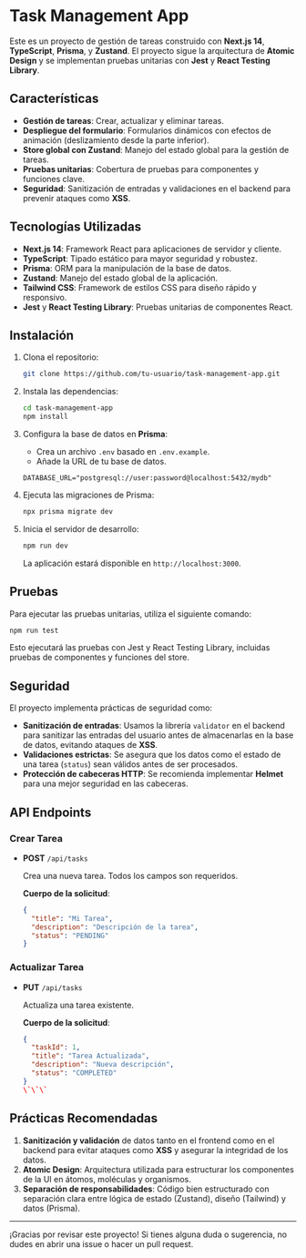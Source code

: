 
# Task Management App

Este es un proyecto de gestión de tareas construido con **Next.js 14**, **TypeScript**, **Prisma**, y **Zustand**. El proyecto sigue la arquitectura de **Atomic Design** y se implementan pruebas unitarias con **Jest** y **React Testing Library**.

## Características

- **Gestión de tareas**: Crear, actualizar y eliminar tareas.
- **Despliegue del formulario**: Formularios dinámicos con efectos de animación (deslizamiento desde la parte inferior).
- **Store global con Zustand**: Manejo del estado global para la gestión de tareas.
- **Pruebas unitarias**: Cobertura de pruebas para componentes y funciones clave.
- **Seguridad**: Sanitización de entradas y validaciones en el backend para prevenir ataques como **XSS**.

## Tecnologías Utilizadas

- **Next.js 14**: Framework React para aplicaciones de servidor y cliente.
- **TypeScript**: Tipado estático para mayor seguridad y robustez.
- **Prisma**: ORM para la manipulación de la base de datos.
- **Zustand**: Manejo del estado global de la aplicación.
- **Tailwind CSS**: Framework de estilos CSS para diseño rápido y responsivo.
- **Jest** y **React Testing Library**: Pruebas unitarias de componentes React.

## Instalación

1. Clona el repositorio:

   ```bash
   git clone https://github.com/tu-usuario/task-management-app.git
   ```

2. Instala las dependencias:

   ```bash
   cd task-management-app
   npm install
   ```

3. Configura la base de datos en **Prisma**:

   - Crea un archivo `.env` basado en `.env.example`.
   - Añade la URL de tu base de datos.

   ```env
   DATABASE_URL="postgresql://user:password@localhost:5432/mydb"
   ```

4. Ejecuta las migraciones de Prisma:

   ```bash
   npx prisma migrate dev
   ```

5. Inicia el servidor de desarrollo:

   ```bash
   npm run dev
   ```

   La aplicación estará disponible en `http://localhost:3000`.

## Pruebas

Para ejecutar las pruebas unitarias, utiliza el siguiente comando:

```bash
npm run test
```

Esto ejecutará las pruebas con Jest y React Testing Library, incluidas pruebas de componentes y funciones del store.

## Seguridad

El proyecto implementa prácticas de seguridad como:

- **Sanitización de entradas**: Usamos la librería `validator` en el backend para sanitizar las entradas del usuario antes de almacenarlas en la base de datos, evitando ataques de **XSS**.
- **Validaciones estrictas**: Se asegura que los datos como el estado de una tarea (`status`) sean válidos antes de ser procesados.
- **Protección de cabeceras HTTP**: Se recomienda implementar **Helmet** para una mejor seguridad en las cabeceras.

## API Endpoints

### Crear Tarea

- **POST** `/api/tasks`

  Crea una nueva tarea. Todos los campos son requeridos.

  **Cuerpo de la solicitud**:

  ```json
  {
    "title": "Mi Tarea",
    "description": "Descripción de la tarea",
    "status": "PENDING"
  }
  ```

### Actualizar Tarea

- **PUT** `/api/tasks`

  Actualiza una tarea existente.

  **Cuerpo de la solicitud**:

  ```json
  {
    "taskId": 1,
    "title": "Tarea Actualizada",
    "description": "Nueva descripción",
    "status": "COMPLETED"
  }
  \`\`\`

## Prácticas Recomendadas

1. **Sanitización y validación** de datos tanto en el frontend como en el backend para evitar ataques como **XSS** y asegurar la integridad de los datos.
2. **Atomic Design**: Arquitectura utilizada para estructurar los componentes de la UI en átomos, moléculas y organismos.
3. **Separación de responsabilidades**: Código bien estructurado con separación clara entre lógica de estado (Zustand), diseño (Tailwind) y datos (Prisma).

---

¡Gracias por revisar este proyecto! Si tienes alguna duda o sugerencia, no dudes en abrir una issue o hacer un pull request.
